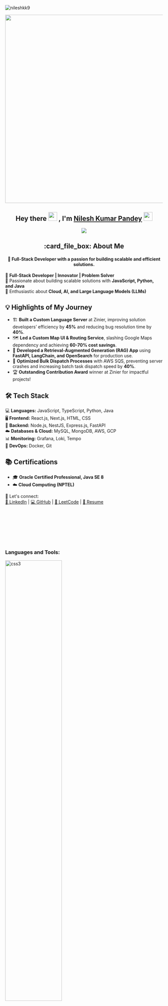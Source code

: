 <p align="left"> <img src="https://komarev.com/ghpvc/?username=nileshkk9&label=Profile%20views&color=0e75b6&style=flat" alt="nileshkk9" /> </p>
 <img src="https://i.imgur.com/oTI2wPc.gif" align="center" height="600" width="1000" >


<h2 align="center">
  Hey there <img src="https://media.giphy.com/media/hvRJCLFzcasrR4ia7z/giphy.gif" width="28"> , I'm <a href="#" target="_blank" rel="noopener noreferrer">Nilesh Kumar Pandey</a> <img src="https://i.gifer.com/CVyf.gif" width="28" >
</h2>


<p align="center">
  <img src="https://readme-typing-svg.herokuapp.com/?lines=Welcome%20to%20my%20code%20World;&center=true&width=500&height=50">
</p>



<p align="left">

<h2 align="center"> :card_file_box: About Me</h2>
<h4 align='center'>🚀 Full-Stack Developer with a passion for building scalable and efficient solutions.  
</h4>


🚀 **Full-Stack Developer | Innovator | Problem Solver**  
🔹 Passionate about building scalable solutions with **JavaScript, Python, and Java**  
🔹 Enthusiastic about **Cloud, AI, and Large Language Models (LLMs)**  

## 💡 Highlights of My Journey

- 🏗 **Built a Custom Language Server** at Zinier, improving solution developers’ efficiency by **45%** and reducing bug resolution time by **40%**.  
- 🗺️ **Led a Custom Map UI & Routing Service**, slashing Google Maps dependency and achieving **60-70% cost savings**.  
- 🤖 **Developed a Retrieval-Augmented Generation (RAG) App** using **FastAPI, LangChain, and OpenSearch** for production use.  
- 🚀 **Optimized Bulk Dispatch Processes** with AWS SQS, preventing server crashes and increasing batch task dispatch speed by **40%**.  
- 🏆 **Outstanding Contribution Award** winner at Zinier for impactful projects!  

## 🛠 Tech Stack  
💻 **Languages:** JavaScript, TypeScript, Python, Java  
🖥 **Frontend:** React.js, Next.js, HTML, CSS  
🔧 **Backend:** Node.js, NestJS, Express.js, FastAPI  
☁️ **Databases & Cloud:** MySQL, MongoDB, AWS, GCP  
📊 **Monitoring:** Grafana, Loki, Tempo  
🐳 **DevOps:** Docker, Git  

## 📚 Certifications  
- 🎓 **Oracle Certified Professional, Java SE 8**  
- ☁️ **Cloud Computing (NPTEL)**  

📩 Let's connect:  
[🔗 LinkedIn](https://www.linkedin.com/in/nilesh-kumar-pandey/) | [💻 GitHub](https://github.com/nileshkk9) | [📝 LeetCode](https://leetcode.com/nileshkk9/) | [📁 Resume](https://docs.google.com/presentation/d/1YKwFhz0D3vjeXoQWZcSnIzBpimlsj5LMCxHTuXx3veA/edit?usp=sharing)

   <br>
</p>

<br><br><br><br>

<h3  align='left'>Languages and Tools:</h3>
<!-- <p  style={padding:20px}> 
  <a href="https://getbootstrap.com" target="_blank" rel="noreferrer">
    <img src="https://raw.githubusercontent.com/devicons/devicon/master/icons/bootstrap/bootstrap-plain-wordmark.svg" alt="bootstrap" width="30" height="30"/> </a> 
  <a href="https://www.w3schools.com/css/" target="_blank" rel="noreferrer"> <img src="https://raw.githubusercontent.com/devicons/devicon/master/icons/css3/css3-original-wordmark.svg" alt="css3" width="40" height="40"/> </a> 
  <a href="https://www.w3.org/html/" target="_blank" rel="noreferrer"> <img src="https://raw.githubusercontent.com/devicons/devicon/master/icons/html5/html5-original-wordmark.svg" alt="html5" width="40" height="40"/> </a> 
  <a href="https://developer.mozilla.org/en-US/docs/Web/JavaScript" target="_blank" rel="noreferrer"> <img src="https://raw.githubusercontent.com/devicons/devicon/master/icons/javascript/javascript-original.svg" alt="javascript" width="40" height="40"/> </a>
  <a href="https://www.mongodb.com/" target="_blank" rel="noreferrer"> <img src="https://raw.githubusercontent.com/devicons/devicon/master/icons/mongodb/mongodb-original-wordmark.svg" alt="mongodb" width="40" height="40"/> </a>
  <a href="https://reactjs.org/" target="_blank" rel="noreferrer"> <img src="https://raw.githubusercontent.com/devicons/devicon/master/icons/react/react-original-wordmark.svg" alt="react" width="40" height="40"/> </a>
</p> -->
<p align="left">
    <img width="60%" src="https://user-images.githubusercontent.com/82999542/132934744-131c1891-4a4f-4e88-a64a-36720ad7470b.png" alt="css3"/>   
 </p>





<h3 align='center'> 🔍 Available here </h3>
<div align='center'>

  [![LinkedIn Badge](https://img.shields.io/badge/LinkedIn--informational?style=flat&logo=linkedin&logoColor=blue&color=blue)](https://www.linkedin.com/in/nilesh-kumar-pandey/)
  [![Portfolio Badge](https://img.shields.io/badge/Portfolio--informational?style=flat&logo=portfolio&logoColor=white&color=red)](https://nileshkk9.github.io/) 
  [![GitHub Badge](https://img.shields.io/badge/GitHub--informational?style=flat&logo=github&logoColor=white&color=blue)](https://github.com/nileshkk9)
  [![Leetcode Badge](https://img.shields.io/badge/Leetcode--informational?style=flat&logo=leetcode&logoColor=yellow&color=yellow)](https://leetcode.com/nileshkk9/)
  [![HackerRank Badge](https://img.shields.io/badge/HackerRank--green?style=flat&logo=hackerrank&logoColor=white&color=green)]()
</div>
<!-- ***************************************************** -->

 <div align="center">


</p>
<img src="https://raw.githubusercontent.com/andreasbm/readme/master/assets/lines/colored.png">
	
	
<br/>
<br/>
<br/>
<br/>
	

<!-- ********************************************************* -->

<h2 align='center'>Support Me By ⭐</h2>
<br>
<p align='center'>
<img src="https://media.giphy.com/media/O51MQ3DduOcGW6ofR3/giphy.gif" width="200" height="200" frameBorder="0" class="giphy-embed" allowFullScreen></img></p>
<br>
